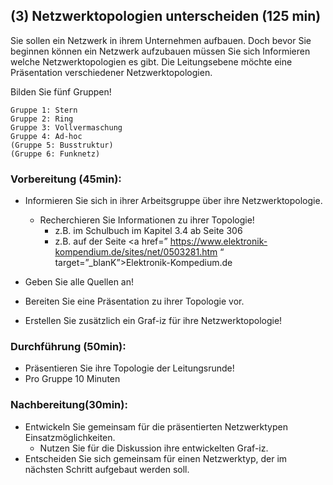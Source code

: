 <!--include-start--> 
## (3) Netzwerktopologien unterscheiden (125 min)

Sie sollen ein Netzwerk in ihrem Unternehmen aufbauen. Doch bevor Sie beginnen können ein Netzwerk aufzubauen müssen Sie sich Informieren welche Netzwerktopologien es gibt. Die Leitungsebene möchte eine Präsentation verschiedener Netzwerktopologien. 

Bilden Sie fünf Gruppen! 

	Gruppe 1: Stern 
    Gruppe 2: Ring 
    Gruppe 3: Vollvermaschung 
    Gruppe 4: Ad-hoc 
    (Gruppe 5: Busstruktur) 
    (Gruppe 6: Funknetz) 

### Vorbereitung (45min):  

- Informieren Sie sich in ihrer Arbeitsgruppe über ihre Netzwerktopologie. 
	- Recherchieren Sie Informationen zu ihrer Topologie! 
		- z.B. im Schulbuch im Kapitel 3.4 ab Seite 306 
		- z.B. auf der Seite <a href=” https://www.elektronik-kompendium.de/sites/net/0503281.htm “ target=”_blanK”>Elektronik-Kompedium.de</a> 

- Geben Sie alle Quellen an! 
- Bereiten Sie eine Präsentation zu ihrer Topologie vor. 
- Erstellen Sie zusätzlich ein Graf-iz für ihre Netzwerktopologie! 

### Durchführung (50min): 

- Präsentieren Sie ihre Topologie der Leitungsrunde! 
- Pro Gruppe 10 Minuten 

### Nachbereitung(30min): 

- Entwickeln Sie gemeinsam für die präsentierten Netzwerktypen Einsatzmöglichkeiten. 
	- Nutzen Sie für die Diskussion ihre entwickelten Graf-iz. 
- Entscheiden Sie sich gemeinsam für einen Netzwerktyp, der im nächsten Schritt aufgebaut werden soll. 

<!--include-end--> 
